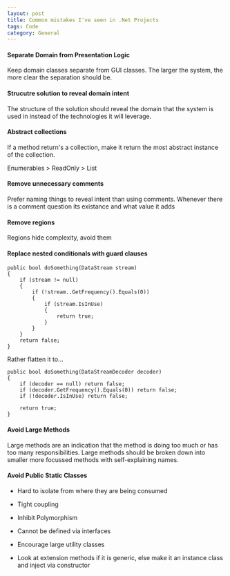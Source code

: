 ```yaml
---
layout: post
title: Common mistakes I've seen in .Net Projects
tags: Code
category: General
---
```


#### Separate Domain from Presentation Logic

Keep domain classes separate from GUI classes. The larger the system, the more clear the separation should be. 

#### Strucutre solution to reveal domain intent

The structure of the solution should reveal the domain that the system is used in instead of the technologies it will leverage.

#### Abstract collections

If a method return's a collection, make it return the most abstract instance of the collection. 

Enumerables > ReadOnly > List 

#### Remove unnecessary comments

Prefer naming things to reveal intent than using comments. Whenever there is a comment question its existance and what value it adds

#### Remove regions

Regions hide complexity, avoid them

#### Replace nested conditionals with guard clauses

~~~
public bool doSomething(DataStream stream)
{
    if (stream != null)
    {
        if (!stream..GetFrequency().Equals(0))
        {
            if (stream.IsInUse)
            {
                return true;
            }
        }
    }
    return false;
}
~~~

Rather flatten it to...

~~~
public bool doSomething(DataStreamDecoder decoder)
{
    if (decoder == null) return false;
    if (decoder.GetFrequency().Equals(0)) return false;
    if (!decoder.IsInUse) return false;

    return true;
}
~~~

#### Avoid Large Methods

Large methods are an indication that the method is doing too much or has too many responsibilities. Large methods should be broken down into smaller more focussed methods with self-explaining names.

#### Avoid Public Static Classes

* Hard to isolate from where they are being consumed
* Tight coupling
* Inhibit Polymorphism
* Cannot be defined via interfaces
* Encourage large utility classes

* Look at extension methods if it is generic, else make it an instance class and inject via constructor 
